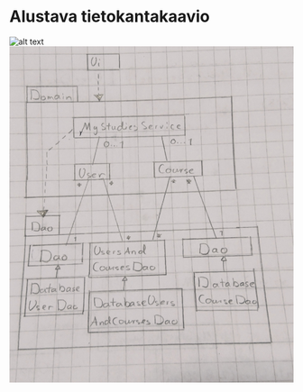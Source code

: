 # Alustava tietokantakaavio

![alt text](https://github.com/olgaviho/naytteidenKerays/blob/master/dokumentointi/pictures/tietokantakaavio.JPG)
![alt text](https://github.com/olgaviho/otm-harjoitustyo/blob/master/dokumentointi/Kuvat/rakenne.JPG)

